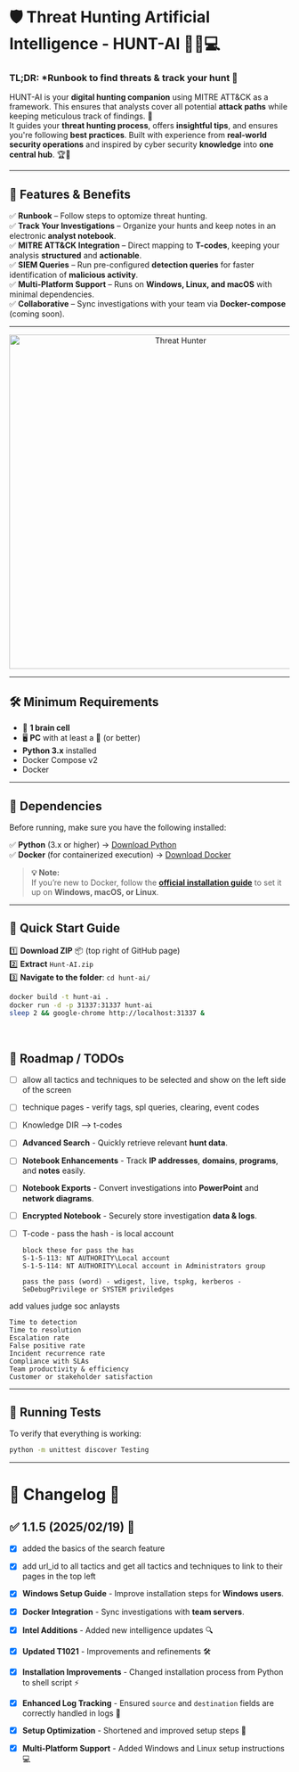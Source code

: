 # 🛡️ Threat Hunting Artificial Intelligence - HUNT-AI 🕵️‍♂️💻

### **TL;DR:** *Runbook to find threats & track your hunt 🚀

HUNT-AI is your **digital hunting companion** using MITRE ATT&CK as a framework. This ensures that analysts cover all potential **attack paths** while keeping meticulous track of findings. 📝  
It guides your **threat hunting process**, offers **insightful tips**, and ensures you're following **best practices**.
Built with experience from **real-world security operations** and inspired by cyber security **knowledge** into **one central hub**. 🏆🔎  

---

## 🎯 Features & Benefits
✅ **Runbook** – Follow steps to optomize threat hunting.  
✅ **Track Your Investigations** – Organize your hunts and keep notes in an electronic **analyst notebook**.  
✅ **MITRE ATT&CK Integration** – Direct mapping to **T-codes**, keeping your analysis **structured** and **actionable**.  
✅ **SIEM Queries** – Run pre-configured **detection queries** for faster identification of **malicious activity**.  
✅ **Multi-Platform Support** – Runs on **Windows, Linux, and macOS** with minimal dependencies.  
✅ **Collaborative** – Sync investigations with your team via **Docker-compose** (coming soon).  

---

<div align="center">
  <img src="https://git.infinit3i.com/matthew/Hunt-AI/raw/commit/4c3b0654cd4c5b94e8659f2d18f86e01b579ba87/Assets/threat_hunter.jpeg" alt="Threat Hunter" width="600">
</div>

---

## 🛠️ Minimum Requirements  
- 🧠 **1 brain cell**  
- 🖥️ **PC** with at least a 🐹 (or better)  
- **Python 3.x** installed
- Docker Compose v2
- Docker

---

## 🔧 Dependencies  
Before running, make sure you have the following installed:

✅ **Python** (3.x or higher) → [Download Python](https://www.python.org/downloads/)  
✅ **Docker** (for containerized execution) → [Download Docker](https://www.docker.com/get-started/)  

> **💡 Note:**  
> If you’re new to Docker, follow the **[official installation guide](https://docs.docker.com/get-docker/)** to set it up on **Windows, macOS, or Linux**.

---

## 🚀 Quick Start Guide

1️⃣ **Download ZIP** 📦 (top right of GitHub page)  
2️⃣ **Extract** `Hunt-AI.zip`  
3️⃣ **Navigate to the folder**:
   `cd hunt-ai/`

```bash
docker build -t hunt-ai .
docker run -d -p 31337:31337 hunt-ai
sleep 2 && google-chrome http://localhost:31337 &
```


&nbsp;


## 📌 Roadmap / TODOs
- [ ] allow all tactics and techniques to be selected and show on the left side of the screen
- [ ] technique pages - verify tags, spl queries, clearing, event codes
- [ ] Knowledge DIR --> t-codes
- [ ] **Advanced Search** - Quickly retrieve relevant **hunt data**.  
- [ ] **Notebook Enhancements** - Track **IP addresses**, **domains**, **programs**, and **notes** easily.  
- [ ] **Notebook Exports** - Convert investigations into **PowerPoint** and **network diagrams**.  
- [ ] **Encrypted Notebook** - Securely store investigation **data & logs**.
- [ ] T-code - pass the hash - is local account

      block these for pass the has
      S-1-5-113: NT AUTHORITY\Local account
      S-1-5-114: NT AUTHORITY\Local account in Administrators group

      pass the pass (word) - wdigest, live, tspkg, kerberos - SeDebugPrivilege or SYSTEM priviledges





add values judge soc anlaysts

```
Time to detection
Time to resolution
Escalation rate
False positive rate
Incident recurrence rate
Compliance with SLAs
Team productivity & efficiency
Customer or stakeholder satisfaction

```


































---

## 🔬 Running Tests  
To verify that everything is working:  
```bash
python -m unittest discover Testing
```

---

# 📝 Changelog 📜  


## ✅ 1.1.5 (2025/02/19) 🚀  
- [X] added the basics of the search feature
- [X] add url_id to all tactics and get all tactics and techniques to link to their pages in the top left
- [X] **Windows Setup Guide** - Improve installation steps for **Windows users**.  
- [X] **Docker Integration** - Sync investigations with **team servers**.  
- [X] **Intel Additions** - Added new intelligence updates 🔍  
- [X] **Updated T1021** - Improvements and refinements 🛠️  
- [X] **Installation Improvements** - Changed installation process from Python to shell script ⚡  
- [X] **Enhanced Log Tracking** - Ensured `source` and `destination` fields are correctly handled in logs 📜  
- [X] **Setup Optimization** - Shortened and improved setup steps 🚀  
- [X] **Multi-Platform Support** - Added Windows and Linux setup instructions 💻  

